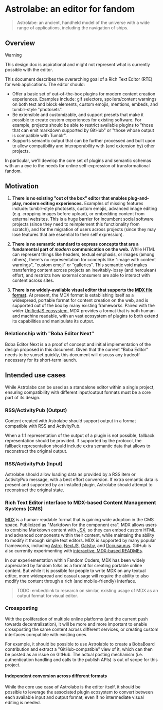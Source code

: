 # Astrolabe: an editor for fandom

> Astrolabe: an ancient, handheld model of the universe with a wide range of applications, including the navigation of ships.

## Overview

> [!WARNING]
> This design doc is aspirational and might not represent what is currently possible with the editor.

This document describes the overarching goal of a Rich Text Editor (RTE) for web applications. The editor should:

- Offer a basic set of out-of-the-box plugins for modern content creation experiences. Examples include: gif selectors, spoilers/content warnings on both text and block elements, custom emojis, mentions, embeds, and tumblr-style "photosets".
- Be extensible and customizable, and support presets that make it possible to create custom experiences for existing software. For example, projects should be able to restrict available plugins to "those that can emit markdown supported by GitHub" or "those whose output is compatible with Tumblr".
- Supports semantic output that can be further processed and built upon to allow compatibility and interoperability with (and extension by) other projects.

In particular, we'll develop the core set of plugins and semantic schemas with an a eye to the needs for online self-expression of transformational fandom.

## Motivation

1. **There is no existing "out of the box" editor that enables plug-and-play, modern editing experiences.** Examples of missing features include: tumblr-style photosets, custom emojis, advanced image editing (e.g. cropping images before upload), or embedding content from external websites. This is a huge barrier for incumbent social software projects (since they need to reimplement this functionality from scratch), and for the migration of users across projects (since they may lose features that are essential to their self expression).

2. **There is no semantic standard to express concepts that are a fundamental part of _modern_ communication on the web.** While HTML can represent things like headers, textual emphasis, or images (among others), there's no representation for concepts like "image with content warnings", "custom emoji" or "galleries". This semantic void makes transferring content across projects an inevitably-lossy (and herculean) effort, and restricts how external consumers are able to interact with content across sites.
3. **There is no widely-available visual editor that supports the [MDX file format](https://mdxjs.com/).** At present, the MDX format is establishing itself as a widespread, portable format for content creation on the web, and is supported out of the box by many existing frameworks. Paired with the wider [UnifiedJS ecosystem](https://unifiedjs.com/), MDX provides a format that is both human and machine readable, with an vast ecosystem of plugins to both extend its capabilities and manipulate its output.

### Relationship with "Boba Editor Next"

Boba Editor Next is a a proof of concept and initial implementation of the design proposed in this document. Given that the current "Boba Editor" needs to be sunset quickly, this document will discuss any tradeoff necessary for its short-term launch.

## Intended use cases

While Astrolabe can be used as a standalone editor within a single project, ensuring compatibility with different input/output formats must be a core part of its design.

### RSS/ActivityPub (Output)

Content created with Astrolabe should support output in a format compatible with RSS and ActivityPub.

When a 1:1 representation of the output of a plugin is not possible, fallback representation should be provided. If supported by the protocol, the fallback representation should include extra semantic data that allows to reconstruct the original output.

### RSS/ActivityPub (Input)

Astrolabe should allow loading data as provided by a RSS item or ActivityPub message, with a best effort conversion. If extra semantic data is present and supported by an installed plugin, Astrolabe should attempt to reconstruct the original state.

### Rich Text Editor interface to MDX-based Content Management Systems (CMS)

[MDX](https://mdxjs.com/) is a human-readable format that is gaining wide adoption in the CMS space. Publicized as "Markdown for the component era", MDX allows users to combine Markdown content with [JSX](https://mdxjs.com/docs/what-is-mdx/#jsx), so they can embed custom HTML and advanced components within their content, while maintaing the ability to modify it through simple text editors. MDX is supported by many popular frameworks, including [Astro](https://astro.build/), [NextJS](https://nextjs.org/), [Gatsby](https://www.gatsbyjs.com), and [Docusaurus](https://docusaurus.io). GitHub is also currently experimenting with [interactive, MDX-based READMEs](https://twitter.com/FredKSchott/status/1590438076677238784?s=20&t=o7oCeQxbq2ytbc1hc4JoyQ).

In our experiementation within Fandom Coders, MDX has been widely appreciated by fandom folks as a format for creating portable online content. But while it is possible for people to write MDX on any textual editor, more widespread and casual usage will require the ability to also modify the content through a rich (and mobile-friendly) interface.

> TODO: embed/link to research on similar, existing usage of MDX as an output format for visual editor.

### Crossposting

With the proliferation of multiple online platforms (and the current push towards decentralization), it will be more and more important to enable crossposting the same content across different services, or creating custom interfaces compatible with existing ones.

For example, it should be possible to use Astrolable to create a BobaBoard contribution and extract a "GitHub-compatible" view of it, which can then be posted as an issue on GitHub. The actual posting mechanism (i.e. authentication handling and calls to the publish APIs) is out of scope for this project.

#### Independent conversion across different formats

While the core use case of Astrolabe is the editor itself, it should be possible to leverage the associated plugin ecosystem to convert between each available input and output format, even if no intermediate visual editing is needed.
